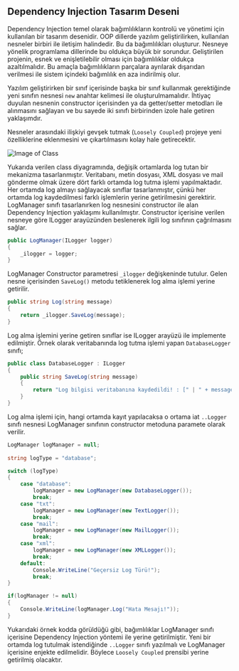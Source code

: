 ## Dependency Injection Tasarım Deseni
Dependency Injection temel olarak bağımlılıkların kontrolü ve yönetimi için kullanılan bir tasarım desenidir. OOP dillerde yazılım geliştirilirken, kullanılan nesneler birbiri ile iletişim halindedir. Bu da bağımlılıkları oluşturur. Nesneye yönelik programlama dillerinde bu oldukça büyük bir sorundur. Geliştirilen projenin, esnek ve enişletilebilir olması için bağımlılıklar oldukça azaltılmalıdır. Bu amaçla bağımlılıkların parçalara ayrılarak dışarıdan verilmesi ile sistem içindeki bağımlılık en aza indirilmiş olur.

Yazılım geliştirirken bir sınıf içerisinde başka bir sınıf kullanmak gerektiğinde yeni sınıfın nesnesi `new` anahtar kelimesi ile oluşturulmamalıdır. İhtiyaç duyulan nesnenin constructor içerisinden ya da getter/setter metodları ile  alınmasını sağlayan ve bu sayede iki sınıfı birbirinden izole hale getiren yaklaşımdır.

Nesneler arasındaki ilişkiyi gevşek tutmak (`Loosely Coupled`) projeye yeni özelliklerine eklenmesini ve çıkartılmasını kolay hale getirecektir. 


![Image of Class](https://raw.githubusercontent.com/caglarozcan/Desing-Patterns/master/DependencyInjection/DependencyInjection/Component/DependencyInjectionClassDiagram.png)

Yukarıda verilen class diyagramında, değişik ortamlarda log tutan bir mekanizma tasarlanmıştır. Veritabanı, metin dosyası, XML dosyası ve mail gönderme olmak üzere dört farklı ortamda log tutma işlemi yapılmaktadır.  Her ortamda log almayı sağlayacak sınıflar tasarlanmıştır, çünkü her ortamda log kaydedilmesi farklı işlemlerin yerine getirilmesini gerektirir. LogManager sınıfı tasarlanırken log nesnesini constructor ile alan Dependency Injection yaklaşımı kullanılmıştır. Constructor içerisine verilen nesneye göre ILogger arayüzünden beslenerek ilgili log sınıfının çağrılmasını sağlar.

```csharp
public LogManager(ILogger logger)
{
	_ilogger = logger;
}
```
LogManager Constructor parametresi `_ilogger` değişkeninde tutulur. Gelen nesne içerisinden `SaveLog()` metodu tetiklenerek log alma işlemi yerine getirilir. 

```csharp
public string Log(string message)
{
	return _ilogger.SaveLog(message);
}
```
Log alma işlemini yerine getiren sınıflar ise ILogger arayüzü ile implemente edilmiştir. Örnek olarak veritabanında log tutma işlemi yapan `DatabaseLogger` sınıfı;

```csharp
public class DatabaseLogger : ILogger
{
	public string SaveLog(string message)
	{
		return "Log bilgisi veritabanına kaydedildi! : [" | " + message + "]";
	}
}
```
Log alma işlemi için, hangi ortamda kayıt yapılacaksa o ortama iat `..Logger` sınıfı nesnesi LogManager sınıfının constructor metoduna paramete olarak verilir.
```csharp
LogManager logManager = null;
			
string logType = "database";

switch (logType)
{
	case "database":
		logManager = new LogManager(new DatabaseLogger());
		break;
	case "txt":
		logManager = new LogManager(new TextLogger());
		break;
	case "mail":
		logManager = new LogManager(new MailLogger());
		break;
	case "xml":
		logManager = new LogManager(new XMLLogger());
		break;
	default:
		Console.WriteLine("Geçersiz Log Türü!");
		break;
}

if(logManager != null)
{
	Console.WriteLine(logManager.Log("Hata Mesajı!"));
}
```
Yukarıdaki örnek kodda görüldüğü gibi, bağımlılıklar LogManager sınıfı içerisine Dependency Injection yöntemi ile yerine getirilmiştir. Yeni bir ortamda log tutulmak istendiğinde `..Logger` sınıfı yazılmalı ve LogManager içerisine enjekte edilmelidir. Böylece `Loosely Coupled` prensibi yerine getirilmiş olacaktır.
